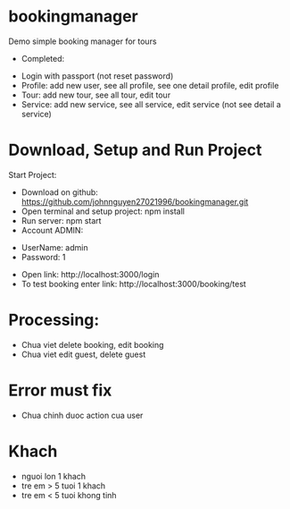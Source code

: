 # bookingmanager
Demo simple booking manager for tours
- Completed:
+ Login with passport (not reset password)
+ Profile: add new user, see all profile, see one detail profile, edit profile
+ Tour: add new tour, see all tour, edit tour
+  Service: add new service, see all service, edit service
(not see detail a service)

# Download, Setup and Run Project
Start Project:
- Download on github: https://github.com/johnnguyen27021996/bookingmanager.git
- Open terminal and setup project: npm install
- Run server: npm start
- Account ADMIN: 
+ UserName: admin
+ Password: 1
- Open link: http://localhost:3000/login
- To test booking enter link: http://localhost:3000/booking/test


# Processing:
- Chua viet delete booking, edit booking
- Chua viet edit guest, delete guest


# Error must fix
- Chua chinh duoc action cua user


# Khach
-  nguoi lon 1 khach
-  tre em > 5 tuoi 1 khach
- tre em < 5 tuoi  khong tinh
